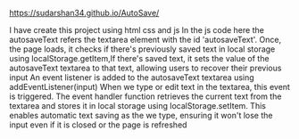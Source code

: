 https://sudarshan34.github.io/AutoSave/

I have create this project using html css and js
In the js code here the autosaveText  refers the textarea element with the id 'autosaveText'.
Once, the page loads, it checks if there's previously saved text in local storage using localStorage.getItem,If there's saved text,
it sets the value of the autosaveText textarea to that text, allowing users to recover their previous input
An event listener is added to the autosaveText textarea using addEventListener(input)
When we  type or edit text in the textarea, this event is triggered.
The event handler function retrieves the current text from the textarea and stores it in local storage using localStorage.setItem.
This enables automatic text saving as the we type, ensuring it  won't lose the input even if it is  closed or  the page is refreshed
